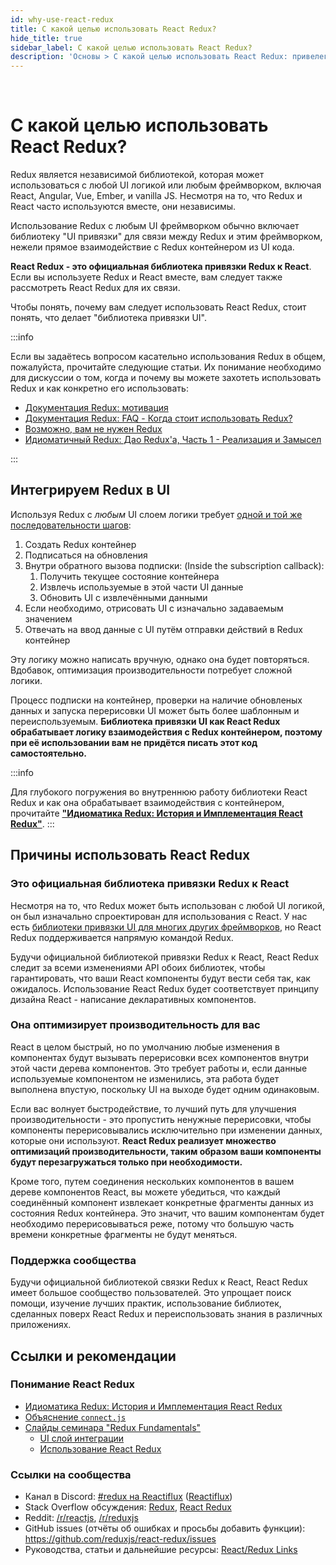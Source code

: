 ```yaml
---
id: why-use-react-redux
title: С какой целью использовать React Redux?
hide_title: true
sidebar_label: С какой целью использовать React Redux?
description: 'Основы > С какой целью использовать React Redux: привелегии использования React Redux в React приложении'
---
```


&nbsp;

# С какой целью использовать React&nbsp;Redux?

<!-- Redux itself is a standalone library that can be used with any UI layer or framework, including React, Angular, Vue, Ember, and vanilla JS. Although Redux and React are commonly used together, they are independent of each other. -->
Redux является независимой библиотекой, которая может использоваться с любой UI логикой или любым фреймворком, включая React, Angular, Vue, Ember, и vanilla JS. Несмотря на то, что Redux и React часто используются вместе, они независимы.

<!-- If you are using Redux with any kind of UI framework, you will normally use a "UI binding" library to tie Redux together with your UI framework, rather than directly interacting with the store from your UI code. -->
Использование Redux с любым UI фреймворком обычно включает библиотеку "UI привязки" для связи между Redux и этим фреймворком, нежели прямое взаимодействие с Redux контейнером из UI кода.

<!-- **React Redux is the official Redux UI binding library for React**. If you are using Redux and React together, you should also use React Redux to bind these two libraries. -->
**React Redux - это официальная библиотека привязки Redux к React**. Если вы используете Redux и React вместе, вам следует также рассмотреть React Redux для их связи.

<!-- To understand why you should use React Redux, it may help to understand what a "UI binding library" does. -->
Чтобы понять, почему вам следует использовать React Redux, стоит понять, что делает "библиотека привязки UI".

:::info

<!-- If you have questions about whether you should use Redux in general, please see these articles for discussion of when and why you might want to use Redux, and how it's intended to be used: -->
Если вы задаётесь вопросом касательно использования Redux в общем, пожалуйста, прочитайте следующие статьи. Их понимание необходимо для дискуссии о том, когда и почему вы можете захотеть использовать Redux и как конкретно его использовать:

- [Документация Redux: мотивация](https://redux.js.org/introduction/motivation)
- [Документация Redux: FAQ - Когда стоит использовать Redux?](https://redux.js.org/faq/general#when-should-i-use-redux)
- [Возможно, вам не нужен Redux](https://medium.com/@dan_abramov/you-might-not-need-redux-be46360cf367)
- [Идиоматичный Redux: Дао Redux'а, Часть 1 - Реализация и Замысел](https://blog.isquaredsoftware.com/2017/05/idiomatic-redux-tao-of-redux-part-1/)

:::

## Интегрируем Redux в UI

<!-- Using Redux with _any_ UI layer requires [the same consistent set of steps](https://blog.isquaredsoftware.com/presentations/workshops/redux-fundamentals/ui-layer.html#/4): -->
Используя Redux с _любым_ UI слоем логики требует [одной и той же последовательности шагов](https://blog.isquaredsoftware.com/presentations/workshops/redux-fundamentals/ui-layer.html#/4):


<!-- 1. Create a Redux store
2. Subscribe to updates
3. Inside the subscription callback:
   1. Get the current store state
   2. Extract the data needed by this piece of UI
   3. Update the UI with the data
4. If necessary, render the UI with initial state
5. Respond to UI inputs by dispatching Redux actions -->
1. Создать Redux контейнер
2. Подписаться на обновления
3. Внутри обратного вызова подписки: (Inside the subscription callback):
   1. Получить текущее состояние контейнера
   2. Извлечь используемые в этой части UI данные
   3. Обновить UI с извлечёнными данными
4. Если необходимо, отрисовать UI с изначально задаваемым значением
5. Отвечать на ввод данные с UI путём отправки действий в Redux контейнер

<!-- While it is possible to write this logic by hand, doing so would become very repetitive. In addition, optimizing UI performance would require complicated logic. -->
Эту логику можно написать вручную, однако она будет повторяться. Вдобавок, оптимизация производительности потребует сложной логики.

<!-- The process of subscribing to the store, checking for updated data, and triggering a re-render can be made more generic and reusable. **A UI binding library like React Redux handles the store interaction logic, so you don't have to write that code yourself.** -->
Процесс подписки на контейнер, проверки на наличие обновленых данных и запуска перерисовки UI может быть более шаблонным и переиспользуемым. **Библиотека привязки UI как React Redux обрабатывает логику взаимодействия с Redux контейнером, поэтому при её использовании вам не придётся писать этот код самостоятельно.**


:::info

<!-- For a deeper look at how React Redux works internally and how it handles the store interaction for you, see **[Idiomatic Redux: The History and Implementation of React Redux](https://blog.isquaredsoftware.com/2018/11/react-redux-history-implementation/)**. -->
Для глубокого погружения во внутреннюю работу библиотеки React Redux и как она обрабатывает взаимодействия с контейнером, прочитайте **["Идиоматика Redux: История и Имплементация React Redux"](https://blog.isquaredsoftware.com/2018/11/react-redux-history-implementation/)**.
:::

## Причины использовать React Redux

### Это официальная библиотека привязки Redux к React

<!-- While Redux can be used with any UI layer, it was originally designed and intended for use with React. There are [UI binding layers for many other frameworks](https://redux.js.org/introduction/ecosystem#library-integration-and-bindings), but React Redux is maintained directly by the Redux team. -->
Несмотря на то, что Redux может быть использован с любой UI логикой, он был изначально спроектирован для использования с React. У нас есть [библиотеки привязки UI для многих других фреймворков](https://redux.js.org/introduction/ecosystem#library-integration-and-bindings), но React Redux поддерживается напрямую командой Redux.

<!-- As the official Redux binding for React, React Redux is kept up-to-date with any API changes from either library, to ensure that your React components behave as expected. Its intended usage adopts the design principles of React - writing declarative components. -->
Будучи официальной библиотекой привязки Redux к React, React Redux следит за всеми изменениями API обоих библиотек, чтобы гарантировать, что ваши React компоненты будут вести себя так, как ожидалось. Использование React Redux будет соответствует принципу дизайна React - написание декларативных компонентов.

### Она оптимизирует производительность для вас

<!-- React is generally fast, but by default any updates to a component will cause React to re-render all of the components inside that part of the component tree. This does require work, and if the data for a given component hasn't changed, then re-rendering is likely some wasted effort because the requested UI output would be the same. -->
React в целом быстрый, но по умолчанию любые изменения в компонентах будут вызывать перерисовки всех компонентов внутри этой части дерева компонентов. Это требует работы и, если данные используемые компонентом не изменились, эта работа будет выполнена впустую, поскольку UI на выходе будет одним одинаковым.

<!-- If performance is a concern, the best way to improve performance is to skip unnecessary re-renders, so that components only re-render when their data has actually changed. **React Redux implements many performance optimizations internally, so that your own component only re-renders when it actually needs to.** -->
Если вас волнует быстродействие, то лучший путь для улучшения производительности - это пропустить ненужные перерисовки, чтобы компоненты перерисовывались исключительно при изменении данных, которые они используют. **React Redux реализует множество оптимизаций производительности, таким образом ваши компоненты будут перезагружаться только при необходимости.**


<!-- In addition, by connecting multiple components in your React component tree, you can ensure that each connected component only extracts the specific pieces of data from the store state that are needed by that component. This means that your own component will need to re-render less often, because most of the time those specific pieces of data haven't changed. -->
Кроме того, путем соединения нескольких компонентов в вашем дереве компонентов React, вы можете убедиться, что каждый соединённый компонент извлекает конкретные фрагменты данных из состояния Redux контейнера. Это значит, что вашим компонентам будет необходимо перерисовываться реже, потому что большую часть времени конкретные фрагменты не будут меняться.

### Поддержка сообщества

Будучи официальной библиотекой связки Redux к React, React Redux имеет большое сообщество пользователей. Это упрощает поиск помощи, изучение лучших практик, использование библиотек, сделанных поверх React Redux и переиспользовать знания в различных приложениях.

## Ссылки и рекомендации

### Понимание React Redux

- [Идиоматика Redux: История и Имплементация React Redux](https://blog.isquaredsoftware.com/2018/11/react-redux-history-implementation/)
- [Объяснение `connect.js`](https://gist.github.com/gaearon/1d19088790e70ac32ea636c025ba424e)
- [Слайды семинара "Redux Fundamentals"](https://blog.isquaredsoftware.com/2018/06/redux-fundamentals-workshop-slides/)
  - [UI слой интеграции](https://blog.isquaredsoftware.com/presentations/workshops/redux-fundamentals/ui-layer.html)
  - [Использование React Redux](https://blog.isquaredsoftware.com/presentations/workshops/redux-fundamentals/react-redux.html)

### Ссылки на сообщества

- Канал в Discord: [#redux на Reactiflux](https://discord.gg/0ZcbPKXt5bZ6au5t) ([Reactiflux](https://reactiflux.com))
- Stack Overflow обсуждения: [Redux](https://stackoverflow.com/questions/tagged/redux), [React Redux](https://stackoverflow.com/questions/tagged/redux)
- Reddit: [/r/reactjs](https://www.reddit.com/r/reactjs/), [/r/reduxjs](https://www.reddit.com/r/reduxjs/)
- GitHub issues (отчёты об ошибках и просьбы добавить функции): https://github.com/reduxjs/react-redux/issues
- Руководства, статьи и дальнейшие ресурсы: [React/Redux Links](https://github.com/markerikson/react-redux-links)
